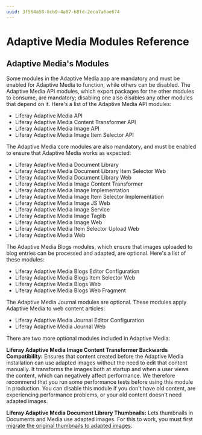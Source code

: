 ```yaml
---
uuid: 3f564a58-8cb9-4a87-b8fd-2eca7a6ae674
---
```

# Adaptive Media Modules Reference

## Adaptive Media's Modules

Some modules in the Adaptive Media app are mandatory and must be enabled for Adaptive Media to function, while others can be disabled. The Adaptive Media API modules, which export packages for the other modules to consume, are mandatory; disabling one also disables any other modules that depend on it. Here's a list of the Adaptive Media API modules:

* Liferay Adaptive Media API
* Liferay Adaptive Media Content Transformer API
* Liferay Adaptive Media Image API
* Liferay Adaptive Media Image Item Selector API

The Adaptive Media core modules are also mandatory, and must be enabled to ensure that Adaptive Media works as expected:

* Liferay Adaptive Media Document Library
* Liferay Adaptive Media Document Library Item Selector Web
* Liferay Adaptive Media Document Library Web
* Liferay Adaptive Media Image Content Transformer
* Liferay Adaptive Media Image Implementation
* Liferay Adaptive Media Image Item Selector Implementation
* Liferay Adaptive Media Image JS Web
* Liferay Adaptive Media Image Service
* Liferay Adaptive Media Image Taglib
* Liferay Adaptive Media Image Web
* Liferay Adaptive Media Item Selector Upload Web
* Liferay Adaptive Media Web

The Adaptive Media Blogs modules, which ensure that images uploaded to blog entries can be processed and adapted, are optional. Here's a list of these modules:

* Liferay Adaptive Media Blogs Editor Configuration
* Liferay Adaptive Media Blogs Item Selector Web
* Liferay Adaptive Media Blogs Web
* Liferay Adaptive Media Blogs Web Fragment

The Adaptive Media Journal modules are optional. These modules apply Adaptive Media to web content articles:

* Liferay Adaptive Media Journal Editor Configuration
* Liferay Adaptive Media Journal Web

There are two more optional modules included in Adaptive Media:

**Liferay Adaptive Media Image Content Transformer Backwards Compatibility:** Ensures that content created before the Adaptive Media installation can use adapted images without the need to edit that content manually. It transforms the images both at startup and when a user views the content, which can negatively affect performance. We therefore recommend that you run some performance tests before using this module in production. You can disable this module if you don't have old content, are experiencing performance problems, or your old content doesn't need adapted images.

**Liferay Adaptive Media Document Library Thumbnails:** Lets thumbnails in Documents and Media use adapted images. For this to work, you must first [migrate the original thumbnails to adapted images](../publishing-and-sharing/using-adaptive-media/migrating-documents-and-media-thumbnails.md).
